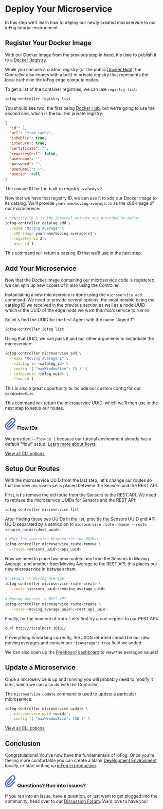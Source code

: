 # Deploy Your Microservice

In this step we'll learn how to deploy our newly created microservice to our ioFog tutorial environment.

## Register Your Docker Image

With our Docker image from the previous step in hand, it's time to publish it to a [Docker Registry](https://docs.docker.com/registry/).

While you can use a custom registry (or the public [Docker Hub](https://hub.docker.com/)), the Controller also comes with a built-in private registry that represents the local cache on the ioFog edge compute nodes.

To get a list of the container registries, we can use `registry list`:

```sh
iofog-controller registry list
```

You should see two, the first being [Docker Hub](https://hub.docker.com/), but we're going to use the second one, which is the built-in private registry:

```json
{
  "id": 2,
  "url": "from_cache",
  "isPublic": true,
  "isSecure": true,
  "certificate": "",
  "requiresCert": false,
  "username": "",
  "password": "",
  "userEmail": "",
  "userId": null
}
```

The unique ID for the built-in registry is always `2`.

Now that we have that registry ID, we can use it to add our Docker image to its catalog. We'll provide `yourname/moving-average:v1` as the x86-image of our microservice:

```sh
# registry ID 2 is the internal private one provided by ioFog
iofog-controller catalog add \
  --name "Moving Average" \
  --x86-image yourname/moving-average:v1 \
  --registry-id 2 \
  --user-id 1
```

This command will return a catalog ID that we'll use in the next step.

## Add Your Microservice

Now that the Docker image containing our microservice code is registered, we can spin up new copies of it also using the Controller.

Instantiating a new microservice is done using the `microservice add` command. We need to provide several options, the most notable being the catalog ID we received in the previous section as well as a node UUID—which is the UUID of the edge node we want this microservice to run on.

So let's find the UUID for the first Agent with the name "Agent 1":

```sh
iofog-controller iofog list
```

Using that UUID, we can pass it and our other arguments to instantiate the microservice:

```sh
iofog-controller microservice add \
  --name "Moving Average 1" \
  --catalog-id <catalog_id> \
  --config '{ "maxWindowSize": 10 }' \
  --iofog-uuid <iofog_uuid> \
  --flow-id 1
```

This is also a great opportunity to include our custom config for our `maxWindowSize`.

This command will return the microservice UUID, which we'll then use in the next step to setup our routes.

<aside class="notifications note">
  <h3><img src="/images/icos/ico-note.svg" alt=""> Flow IDs</h3>
  <p>We provided <code class="language-text">--flow-id 1</code> because our tutorial environment already has a default "flow" setup. <a href="../controllers/cli-usage.html#flow">Learn more about flows</a>.</p>
</aside>

[View all CLI options](../controllers/cli-usage.html#microservice)

## Setup Our Routes

With the microservice UUID from the last step, let's change our routes so that our new microservice is placed between the Sensors and the REST API.

First, let's remove the old route from the Sensors to the REST API. We need to retrieve the microservice UUIDs for Sensors and the REST API:

```sh
iofog-controller microservice list
```

After finding those two UUIDs in the list, provide the Sensors UUID and API UUID separated by a semicolon to `microservice route-remove --route <source_uuid>:<dest_uuid>`:

```sh
# Note the semicolon between the two UUIDs!
iofog-controller microservice route-remove \
  --route <sensors_uuid>:<api_uuid>
```

Now we need to place two new routes: one from the Sensors to Moving Average, and another from Moving Average to the REST API; this places our new microservice in between them.

```sh
# Sensors -> Moving Average
iofog-controller microservice route-create \
  --route <sensors_uuid>:<moving_average_uuid>

# Moving Average -> REST API
iofog-controller microservice route-create \
  --route <moving_average_uuid>:<rest_api_uuid>
```

Finally, for the moment of truth. Let's first try a curl request to our REST API:

```sh
curl http://localhost:10101/
```

If everything is working correctly, the JSON returned should be our new moving averages and contain our `"isAverage": true` field we added.

We can also open up the [Freeboard dashboard](http://localhost:10102/?load=dashboard.json) to view the averaged values!

## Update a Microservice

Once a microservice is up and running you will probably need to modify it later, which we can also do with the Controller.

The `microservice update` command is used to update a particular microservice:

```sh
iofog-controller microservice update \
  --microservice-uuid <uuid> \
  --config '{ "maxWindowSize": 100 }' \
```

[View all CLI options](../controllers/cli-usage.html#microservice)

## Conclusion

Congratulations! You've now have the fundamentals of ioFog. Once you're feeling more comfortable you can create a blank [Development Environment](../gettings-started/quick-start.html) locally, or start setting up [ioFog in production](../getting-started/setup-your-controllers.html).

<aside class="notifications note">
  <h3><img src="/images/icos/ico-note.svg" alt=""> Questions? Run into issues?</h3>
  <p>If you ran into an issue, have a question, or just want to get plugged into the community, head over to our <a href="https://discuss.iofog.org/">Discussion Forum</a>. We'd love to have you!</p>
</aside>
